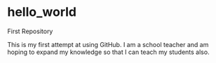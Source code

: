 # hello_world
First Repository

This is my first attempt at using GitHub. I am a school teacher and am hoping to expand my knowledge so that I can teach my students also.
